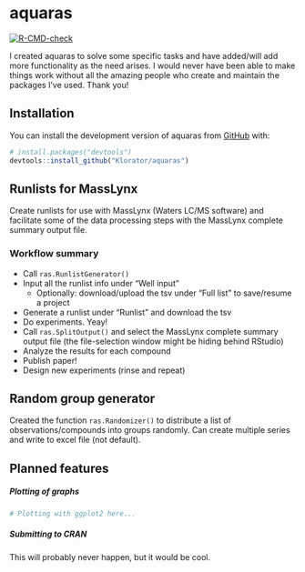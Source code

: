 
<!-- README.md is generated from README.Rmd. Please edit that file -->

# aquaras

<!-- badges: start -->

[![R-CMD-check](https://github.com/Klorator/aquaras/actions/workflows/R-CMD-check.yaml/badge.svg)](https://github.com/Klorator/aquaras/actions/workflows/R-CMD-check.yaml)
<!-- badges: end -->

I created aquaras to solve some specific tasks and have added/will add
more functionality as the need arises. I would never have been able to
make things work without all the amazing people who create and maintain
the packages I’ve used. Thank you!

## Installation

You can install the development version of aquaras from
[GitHub](https://github.com/) with:

``` r
# install.packages("devtools")
devtools::install_github("Klorator/aquaras")
```

## Runlists for MassLynx

Create runlists for use with MassLynx (Waters LC/MS software) and
facilitate some of the data processing steps with the MassLynx complete
summary output file.

### Workflow summary

- Call `ras.RunlistGenerator()`
- Input all the runlist info under “Well input”
  - Optionally: download/upload the tsv under “Full list” to save/resume
    a project
- Generate a runlist under “Runlist” and download the tsv
- Do experiments. Yeay!
- Call `ras.SplitOutput()` and select the MassLynx complete summary
  output file (the file-selection window might be hiding behind RStudio)
- Analyze the results for each compound
- Publish paper!
- Design new experiments (rinse and repeat)

## Random group generator

Created the function `ras.Randomizer()` to distribute a list of
observations/compounds into groups randomly. Can create multiple series
and write to excel file (not default).

## Planned features

##### Plotting of graphs

``` r
# Plotting with ggplot2 here...
```

##### Submitting to CRAN

This will probably never happen, but it would be cool.
